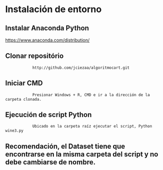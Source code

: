 # Instalación de entorno

## Instalar Anaconda Python

https://www.anaconda.com/distribution/

 
## Clonar repositório

                http://github.com/jciezaa/algoritmocart.git
                

## Iniciar CMD
 
                Presionar Windows + R, CMD e ir a la dirección de la carpeta clonada.
                
 
## Ejecución de script Python

                Ubicado en la carpeta raíz ejecutar el script, Python wine3.py
                
 
## Recomendación, el Dataset tiene que encontrarse en la misma carpeta del script y no debe cambiarse de nombre. 

